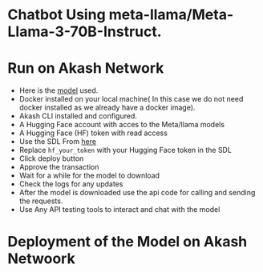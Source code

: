# Chatbot Using meta-llama/Meta-Llama-3-70B-Instruct.
# Run on Akash Network
- Here is the [model](https://huggingface.co/meta-llama/Meta-Llama-3-70B-Instruct) used.
- Docker installed on your local machine( In this case we do not need docker installed as we already have a docker image).
- Akash CLI installed and configured.
- A Hugging Face account with acces to the Meta/llama models
- A Hugging Face (HF) token with read access
- Use the SDL From [here]()
- Replace `hf_your_token` with your Hugging Face token in the SDL
- Click deploy button
- Approve the transaction
- Wait for a while for the model to download
- Check the logs for any updates
- After the model is downloaded use the api code for calling and sending the requests.
- Use Any API testing tools to interact and chat with the model

# Deployment of the Model on Akash Netwoork
